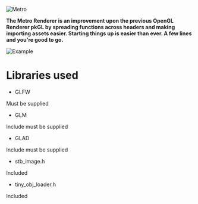 ![Metro](https://cdn.discordapp.com/attachments/294228850500435969/559470813276012565/metro.png)

**The Metro Renderer is an improvement upon the previous OpenGL Renderer pkGL by spreading functions across headers and making importing assets easier. Starting things up is easier than ever. A few lines and you're good to go.**

![Example](https://cdn.discordapp.com/attachments/380799075538305025/559538753752793088/unknown.png)

# Libraries used
* GLFW

Must be supplied

* GLM

Include must be supplied

* GLAD

Include must be supplied

* stb_image.h

Included

* tiny_obj_loader.h

Included
